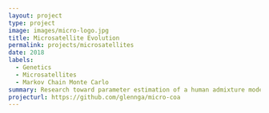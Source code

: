 ```yaml
---
layout: project
type: project
image: images/micro-logo.jpg
title: Microsatellite Evolution
permalink: projects/microsatellites
date: 2018
labels:
  - Genetics
  - Microsatellites
  - Markov Chain Monte Carlo
summary: Research toward parameter estimation of a human admixture model through microsatellite evolution.
projecturl: https://github.com/glennga/micro-coa
---
```

